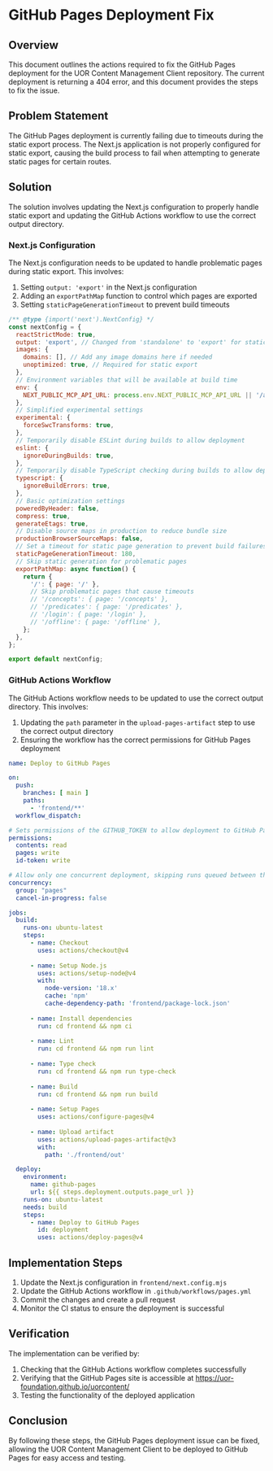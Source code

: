 # GitHub Pages Deployment Fix

## Overview

This document outlines the actions required to fix the GitHub Pages deployment for the UOR Content Management Client repository. The current deployment is returning a 404 error, and this document provides the steps to fix the issue.

## Problem Statement

The GitHub Pages deployment is currently failing due to timeouts during the static export process. The Next.js application is not properly configured for static export, causing the build process to fail when attempting to generate static pages for certain routes.

## Solution

The solution involves updating the Next.js configuration to properly handle static export and updating the GitHub Actions workflow to use the correct output directory.

### Next.js Configuration

The Next.js configuration needs to be updated to handle problematic pages during static export. This involves:

1. Setting `output: 'export'` in the Next.js configuration
2. Adding an `exportPathMap` function to control which pages are exported
3. Setting `staticPageGenerationTimeout` to prevent build timeouts

```javascript
/** @type {import('next').NextConfig} */
const nextConfig = {
  reactStrictMode: true,
  output: 'export', // Changed from 'standalone' to 'export' for static site generation
  images: {
    domains: [], // Add any image domains here if needed
    unoptimized: true, // Required for static export
  },
  // Environment variables that will be available at build time
  env: {
    NEXT_PUBLIC_MCP_API_URL: process.env.NEXT_PUBLIC_MCP_API_URL || '/api/mcp',
  },
  // Simplified experimental settings
  experimental: {
    forceSwcTransforms: true,
  },
  // Temporarily disable ESLint during builds to allow deployment
  eslint: {
    ignoreDuringBuilds: true,
  },
  // Temporarily disable TypeScript checking during builds to allow deployment
  typescript: {
    ignoreBuildErrors: true,
  },
  // Basic optimization settings
  poweredByHeader: false,
  compress: true,
  generateEtags: true,
  // Disable source maps in production to reduce bundle size
  productionBrowserSourceMaps: false,
  // Set a timeout for static page generation to prevent build failures
  staticPageGenerationTimeout: 180,
  // Skip static generation for problematic pages
  exportPathMap: async function() {
    return {
      '/': { page: '/' },
      // Skip problematic pages that cause timeouts
      // '/concepts': { page: '/concepts' },
      // '/predicates': { page: '/predicates' },
      // '/login': { page: '/login' },
      // '/offline': { page: '/offline' },
    };
  },
};

export default nextConfig;
```

### GitHub Actions Workflow

The GitHub Actions workflow needs to be updated to use the correct output directory. This involves:

1. Updating the `path` parameter in the `upload-pages-artifact` step to use the correct output directory
2. Ensuring the workflow has the correct permissions for GitHub Pages deployment

```yaml
name: Deploy to GitHub Pages

on:
  push:
    branches: [ main ]
    paths:
      - 'frontend/**'
  workflow_dispatch:

# Sets permissions of the GITHUB_TOKEN to allow deployment to GitHub Pages
permissions:
  contents: read
  pages: write
  id-token: write

# Allow only one concurrent deployment, skipping runs queued between the run in-progress and latest queued.
concurrency:
  group: "pages"
  cancel-in-progress: false

jobs:
  build:
    runs-on: ubuntu-latest
    steps:
      - name: Checkout
        uses: actions/checkout@v4
      
      - name: Setup Node.js
        uses: actions/setup-node@v4
        with:
          node-version: '18.x'
          cache: 'npm'
          cache-dependency-path: 'frontend/package-lock.json'
      
      - name: Install dependencies
        run: cd frontend && npm ci
      
      - name: Lint
        run: cd frontend && npm run lint
      
      - name: Type check
        run: cd frontend && npm run type-check
      
      - name: Build
        run: cd frontend && npm run build
      
      - name: Setup Pages
        uses: actions/configure-pages@v4
      
      - name: Upload artifact
        uses: actions/upload-pages-artifact@v3
        with:
          path: './frontend/out'

  deploy:
    environment:
      name: github-pages
      url: ${{ steps.deployment.outputs.page_url }}
    runs-on: ubuntu-latest
    needs: build
    steps:
      - name: Deploy to GitHub Pages
        id: deployment
        uses: actions/deploy-pages@v4
```

## Implementation Steps

1. Update the Next.js configuration in `frontend/next.config.mjs`
2. Update the GitHub Actions workflow in `.github/workflows/pages.yml`
3. Commit the changes and create a pull request
4. Monitor the CI status to ensure the deployment is successful

## Verification

The implementation can be verified by:

1. Checking that the GitHub Actions workflow completes successfully
2. Verifying that the GitHub Pages site is accessible at https://uor-foundation.github.io/uorcontent/
3. Testing the functionality of the deployed application

## Conclusion

By following these steps, the GitHub Pages deployment issue can be fixed, allowing the UOR Content Management Client to be deployed to GitHub Pages for easy access and testing.
